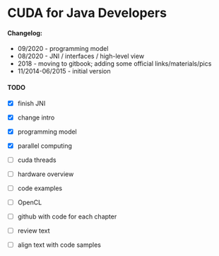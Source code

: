 # CUDA for Java Developers

#### 

#### Changelog:

* 09/2020 - programming model
* 08/2020 - JNI / interfaces / high-level view 
* 2018 - moving to gitbook; adding some official links/materials/pics 
* 11/2014-06/2015 - initial version  



#### TODO

* [x] finish JNI
* [x] change  intro 
* [x] programming model
* [x] parallel computing
* [ ] cuda threads
* [ ] hardware overview
* [ ] code examples
* [ ] OpenCL
* [ ] github with code for each chapter
* [ ] review text
* [ ] align text with code samples











